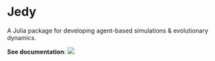 # Jedy

A Julia package for developing agent-based simulations & evolutionary dynamics.

**See documentation**: [![](https://img.shields.io/badge/docs-stable-blue.svg)](https://lucrae.github.io/Jedy.jl)
